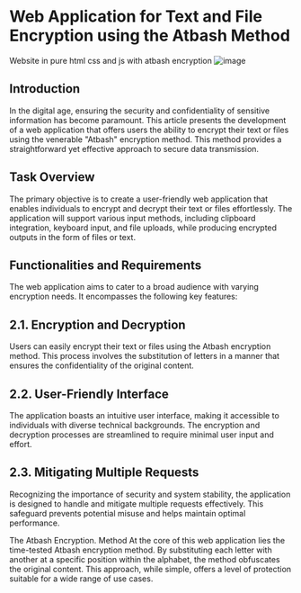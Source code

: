 # Web Application for Text and File Encryption using the Atbash Method
Website in pure html css and js with atbash encryption
![image](https://cdn.discordapp.com/attachments/835627160709365852/1136596481512574976/image.png)

## Introduction
In the digital age, ensuring the security and confidentiality of sensitive information has become paramount. This article presents the development of a web application that offers users the ability to encrypt their text or files using the venerable "Atbash" encryption method. This method provides a straightforward yet effective approach to secure data transmission.

## Task Overview
The primary objective is to create a user-friendly web application that enables individuals to encrypt and decrypt their text or files effortlessly. The application will support various input methods, including clipboard integration, keyboard input, and file uploads, while producing encrypted outputs in the form of files or text.

## Functionalities and Requirements
The web application aims to cater to a broad audience with varying encryption needs. It encompasses the following key features:

 ## 2.1. Encryption and Decryption
Users can easily encrypt their text or files using the Atbash encryption method. This process involves the substitution of letters in a manner that ensures the confidentiality of the original content.

 ## 2.2. User-Friendly Interface
The application boasts an intuitive user interface, making it accessible to individuals with diverse technical backgrounds. The encryption and decryption processes are streamlined to require minimal user input and effort.


 ## 2.3. Mitigating Multiple Requests
Recognizing the importance of security and system stability, the application is designed to handle and mitigate multiple requests effectively. This safeguard prevents potential misuse and helps maintain optimal performance.

The Atbash Encryption. Method At the core of this web application lies the time-tested Atbash encryption method. By substituting each letter with another at a specific position within the alphabet, the method obfuscates the original content. This approach, while simple, offers a level of protection suitable for a wide range of use cases.

